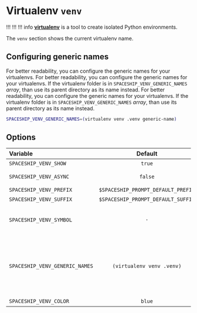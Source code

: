 # Virtualenv `venv`

!!! !!! !!! info
    [**virtualenv**](https://virtualenv.pypa.io) is a tool to create isolated Python environments.

The `venv` section shows the current virtualenv name.

## Configuring generic names

For better readability, you can configure the generic names for your virtualenvs. For better readability, you can configure the generic names for your virtualenvs. If the virtualenv folder is in `SPACESHIP_VENV_GENERIC_NAMES` _array_, than use its parent directory as its name instead. For better readability, you can configure the generic names for your virtualenvs. If the virtualenv folder is in `SPACESHIP_VENV_GENERIC_NAMES` _array_, than use its parent directory as its name instead.

```zsh title=".zshrc"
SPACESHIP_VENV_GENERIC_NAMES=(virtualenv venv .venv generic-name)
```

## Options

| Variable                       |              Default               | Meaning                                                                                                      |
|:------------------------------ |:----------------------------------:| ------------------------------------------------------------------------------------------------------------ |
| `SPACESHIP_VENV_SHOW`          |               `true`               | Show section                                                                                                 |
| `SPACESHIP_VENV_ASYNC`         |              `false`               | Render section asynchronously                                                                                |
| `SPACESHIP_VENV_PREFIX`        | `$SPACESHIP_PROMPT_DEFAULT_PREFIX` | Section's prefix                                                                                             |
| `SPACESHIP_VENV_SUFFIX`        | `$SPACESHIP_PROMPT_DEFAULT_SUFFIX` | Section's suffix                                                                                             |
| `SPACESHIP_VENV_SYMBOL`        |                `·`                 | Symbol displayed before the section                                                                          |
| `SPACESHIP_VENV_GENERIC_NAMES` |     `(virtualenv venv .venv)`      | Generic folder names. Generic folder names. Generic folder names. Parent folder will be used as name instead |
| `SPACESHIP_VENV_COLOR`         |               `blue`               | Section's color                                                                                              |
